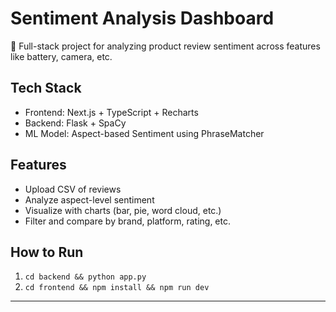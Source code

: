 # Sentiment Analysis Dashboard

🚀 Full-stack project for analyzing product review sentiment across features like battery, camera, etc.

## Tech Stack
- Frontend: Next.js + TypeScript + Recharts
- Backend: Flask + SpaCy
- ML Model: Aspect-based Sentiment using PhraseMatcher

## Features
- Upload CSV of reviews
- Analyze aspect-level sentiment
- Visualize with charts (bar, pie, word cloud, etc.)
- Filter and compare by brand, platform, rating, etc.

## How to Run
1. `cd backend && python app.py`
2. `cd frontend && npm install && npm run dev`

---
